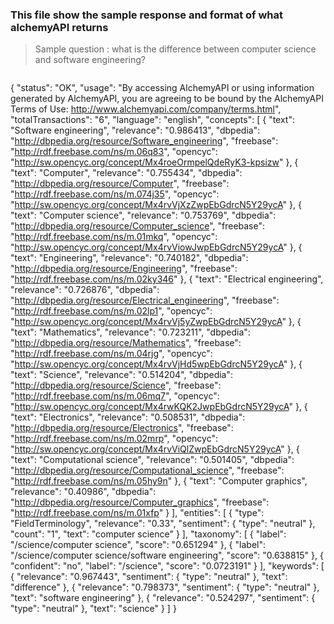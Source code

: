 ### This file show the sample response and format of what alchemyAPI returns

> Sample question : what is the difference between computer science and software engineering?

>```JSON
{
    "status": "OK",
    "usage": "By accessing AlchemyAPI or using information generated by AlchemyAPI, you are agreeing to be bound by the AlchemyAPI Terms of Use: http://www.alchemyapi.com/company/terms.html",
    "totalTransactions": "6",
    "language": "english",
    "concepts": [
        {
            "text": "Software engineering",
            "relevance": "0.986413",
            "dbpedia": "http://dbpedia.org/resource/Software_engineering",
            "freebase": "http://rdf.freebase.com/ns/m.06q83",
            "opencyc": "http://sw.opencyc.org/concept/Mx4roeOrmpelQdeRyK3-kpsizw"
        },
        {
            "text": "Computer",
            "relevance": "0.755434",
            "dbpedia": "http://dbpedia.org/resource/Computer",
            "freebase": "http://rdf.freebase.com/ns/m.074j35",
            "opencyc": "http://sw.opencyc.org/concept/Mx4rvVjXzZwpEbGdrcN5Y29ycA"
        },
        {
            "text": "Computer science",
            "relevance": "0.753769",
            "dbpedia": "http://dbpedia.org/resource/Computer_science",
            "freebase": "http://rdf.freebase.com/ns/m.01mkq",
            "opencyc": "http://sw.opencyc.org/concept/Mx4rvViowJwpEbGdrcN5Y29ycA"
        },
        {
            "text": "Engineering",
            "relevance": "0.740182",
            "dbpedia": "http://dbpedia.org/resource/Engineering",
            "freebase": "http://rdf.freebase.com/ns/m.02ky346"
        },
        {
            "text": "Electrical engineering",
            "relevance": "0.726876",
            "dbpedia": "http://dbpedia.org/resource/Electrical_engineering",
            "freebase": "http://rdf.freebase.com/ns/m.02lp1",
            "opencyc": "http://sw.opencyc.org/concept/Mx4rvVj5yZwpEbGdrcN5Y29ycA"
        },
        {
            "text": "Mathematics",
            "relevance": "0.723211",
            "dbpedia": "http://dbpedia.org/resource/Mathematics",
            "freebase": "http://rdf.freebase.com/ns/m.04rjg",
            "opencyc": "http://sw.opencyc.org/concept/Mx4rvVjHd5wpEbGdrcN5Y29ycA"
        },
        {
            "text": "Science",
            "relevance": "0.514204",
            "dbpedia": "http://dbpedia.org/resource/Science",
            "freebase": "http://rdf.freebase.com/ns/m.06mq7",
            "opencyc": "http://sw.opencyc.org/concept/Mx4rwKQK2JwpEbGdrcN5Y29ycA"
        },
        {
            "text": "Electronics",
            "relevance": "0.508531",
            "dbpedia": "http://dbpedia.org/resource/Electronics",
            "freebase": "http://rdf.freebase.com/ns/m.02mrp",
            "opencyc": "http://sw.opencyc.org/concept/Mx4rvViQlZwpEbGdrcN5Y29ycA"
        },
        {
            "text": "Computational science",
            "relevance": "0.501405",
            "dbpedia": "http://dbpedia.org/resource/Computational_science",
            "freebase": "http://rdf.freebase.com/ns/m.05hy9n"
        },
        {
            "text": "Computer graphics",
            "relevance": "0.40986",
            "dbpedia": "http://dbpedia.org/resource/Computer_graphics",
            "freebase": "http://rdf.freebase.com/ns/m.01xfp"
        }
    ],
    "entities": [
        {
            "type": "FieldTerminology",
            "relevance": "0.33",
            "sentiment": {
                "type": "neutral"
            },
            "count": "1",
            "text": "computer science"
        }
    ],
    "taxonomy": [
        {
            "label": "/science/computer science",
            "score": "0.651294"
        },
        {
            "label": "/science/computer science/software engineering",
            "score": "0.638815"
        },
        {
            "confident": "no",
            "label": "/science",
            "score": "0.0723191"
        }
    ],
    "keywords": [
        {
            "relevance": "0.967443",
            "sentiment": {
                "type": "neutral"
            },
            "text": "difference"
        },
        {
            "relevance": "0.798373",
            "sentiment": {
                "type": "neutral"
            },
            "text": "software engineering"
        },
        {
            "relevance": "0.524297",
            "sentiment": {
                "type": "neutral"
            },
            "text": "science"
        }
    ]
}
```
